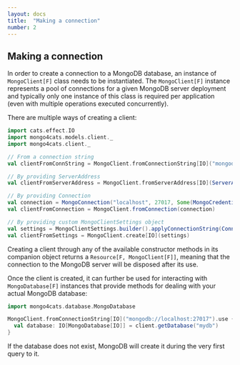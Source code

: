 ```yaml
---
layout: docs
title:  "Making a connection"
number: 2
---
```


## Making a connection

In order to create a connection to a MongoDB database, an instance of `MongoClient[F]` class needs to be instantiated. 
The `MongoClient[F]` instance represents a pool of connections for a given MongoDB server deployment and typically
only one instance of this class is required per application (even with multiple operations executed concurrently).

There are multiple ways of creating a client:

```scala
import cats.effect.IO
import mongo4cats.models.client._
import mongo4cats.client._

// From a connection string
val clientFromConnString = MongoClient.fromConnectionString[IO]("mongodb://localhost:27017")

// By providing ServerAddress
val clientFromServerAddress = MongoClient.fromServerAddress[IO](ServerAddress("localhost", 27017))

// By providing Connection
val connection = MongoConnection("localhost", 27017, Some(MongoCredential("username", "password")), MongoConnectionType.Srv)
val clientFromConnection = MongoClient.fromConnection(connection)

// By providing custom MongoClientSettings object
val settings = MongoClientSettings.builder().applyConnectionString(ConnectionString("mongodb://localhost:27017")).build()
val clientFromSettings = MongoClient.create[IO](settings)
```

Creating a client through any of the available constructor methods in its companion object returns a `Resource[F, MongoClient[F]]`, meaning that the connection to the MongoDB server will be disposed after its use.

Once the client is created, it can further be used for interacting with `MongoDatabase[F]` instances that provide methods for dealing with your actual MongoDB database:

```scala
import mongo4cats.database.MongoDatabase

MongoClient.fromConnectionString[IO]("mongodb://localhost:27017").use { client =>
  val database: IO[MongoDatabase[IO]] = client.getDatabase("mydb")
}
```

If the database does not exist, MongoDB will create it during the very first query to it.
